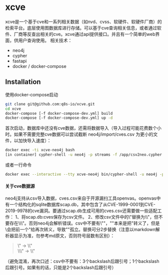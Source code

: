 # xcve

xcve是一个基于cve和一系列相关数据（如nvd、cvss、软硬件、软硬件厂商）的检索平台。底层使用图数据库进行存储。可以基于cve查询相关信息，或者通过软件、厂商等反查出相关的cve。xcve通过api提供接口。并且有一个简单的web界面，供用户查询使用。
相关技术：

* neo4j
* cypher
* fastapi
* docker / docker-compose

## Installation

使用docker-compose启动
```bash
git clone git@github.com:q8s-io/xcve.git
cd xcve
docker-compose [-f docker-compose-dev.yml] build
docker-compose [-f docker-compose-dev.yml] up -d
```

首次启动，数据库中还没有cve数据，还需将数据导入（导入过程可能花费数个小时。如果不需要完整cve数据可以尝试截断 neo4j/import/cves.csv 为更小的文件，以加快导入速度）：
```bash
docker exec -ti xcve-neo4j bash
[in container] cypher-shell -u neo4j -p streams -f /app/csv2neo.cypher
```

或者一行命令
```bash
docker exec --interactive --tty xcve-neo4j bin/cypher-shell -u neo4j -p streams -f /app/csv2neo.cypher
```
#### 关于cve数据源
neo4j支持从csv导入数据，cves.csv来自于开源漏扫工具openvas。openvas中有一个结构化的sqlite数据库scap.db，其中包含了从CVE-1999-0001到CVE-2019-9978的cve漏洞。要通过scap.db生成可用的cves.csv还需要做一些适配工作：
1、将scap.db:cves保存为csv文件。
2、修改csv文件中的\\"替换为\\\\"，但不要存在\\\\\\"。否则neo4j会解析错误。csv中不要有\\""，""本来是把"转义了，但是\会把前一个"给再次转义，导致""孤立。替换可分2步替换（注意以markdown解析器显示为准，勿参考md原文，否则符号层数有区别）：
>\\" -> \\\\"     
>\\\\\\" -> \\\\"

（避免混淆，再次口述：csv中不要有：3个backslash后跟引号；1个backslash后跟引号。如果有的话，只能是2个backslash后跟引号）